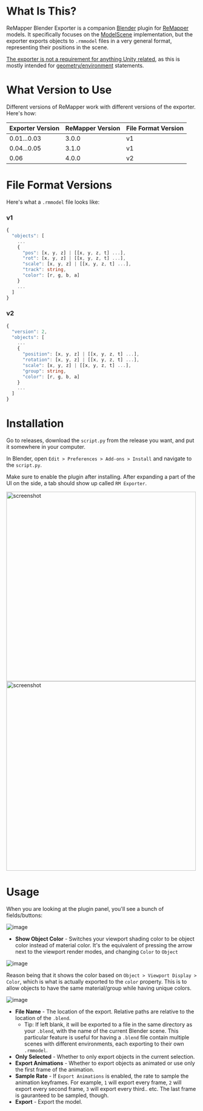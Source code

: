 # What Is This?
ReMapper Blender Exporter is a companion [Blender](https://www.blender.org/) plugin for [ReMapper](https://github.com/Swifter1243/ReMapper) models. It specifically focuses on the [ModelScene](https://github.com/Swifter1243/ReMapper/wiki/Model-Scene) implementation, but the exporter exports objects to `.rmmodel` files in a very general format, representing their positions in the scene.

<ins>The exporter is not a requirement for anything Unity related</ins>, as this is mostly intended for [geometry/environment](https://github.com/Aeroluna/Heck/wiki/Environment) statements. 

# What Version to Use
Different versions of ReMapper work with different versions of the exporter. Here's how:

| Exporter Version | ReMapper Version | File Format Version |
|---|---|---|
| 0.01...0.03 | 3.0.0 | v1 |
| 0.04...0.05 | 3.1.0 | v1 |
| 0.06 | 4.0.0 | v2 |

# File Format Versions

Here's what a `.rmmodel` file looks like:

### v1
```ts
{
  "objects": [
    ...
    {
      "pos": [x, y, z] | [[x, y, z, t] ...],
      "rot": [x, y, z] | [[x, y, z, t] ...],
      "scale": [x, y, z] | [[x, y, z, t] ...],
      "track": string,
      "color": [r, g, b, a]
    }
    ...
  ]
}
```

### v2
```ts
{
  "version": 2,
  "objects": [
    ...
    {
      "position": [x, y, z] | [[x, y, z, t] ...],
      "rotation": [x, y, z] | [[x, y, z, t] ...],
      "scale": [x, y, z] | [[x, y, z, t] ...],
      "group": string,
      "color": [r, g, b, a]
    }
    ...
  ]
}
```

# Installation
Go to releases, download the `script.py` from the release you want, and put it somewhere in your computer.

In Blender, open `Edit > Preferences > Add-ons > Install` and navigate to the `script.py`.

Make sure to enable the plugin after installing. After expanding a part of the UI on the side, a tab should show up called `RM Exporter`.

<img src="https://user-images.githubusercontent.com/90769470/185506952-71625260-b2fb-46c4-b147-bb332c532cbe.png" alt="screenshot" width="500"/>
<img src="https://user-images.githubusercontent.com/61858676/183328172-f9cb8533-6dc3-4363-a5cc-70340d3cb1bf.jpg" alt="screenshot" width="500"/>

# Usage

When you are looking at the plugin panel, you'll see a bunch of fields/buttons:

![image](https://github.com/user-attachments/assets/6340077b-1bc2-4d51-b80b-37cbe5ae84c1)

- **Show Object Color** - Switches your viewport shading color to be object color instead of material color. It's the equivalent of pressing the arrow next to the viewport render modes, and changing `Color` to `Object`

![image](https://github.com/user-attachments/assets/3a2d9fa5-adea-4f76-9fa5-e114df915146)

Reason being that it shows the color based on `Object > Viewport Display > Color`, which is what is actually exported to the `color` property. This is to allow objects to have the same material/group while having unique colors.

![image](https://github.com/user-attachments/assets/d78d9eab-afd4-41e4-8017-9055a4d98740)

- **File Name** - The location of the export. Relative paths are relative to the location of the `.blend`.
  * Tip: If left blank, it will be exported to a file in the same directory as your `.blend`, with the name of the current Blender scene. This particular feature is useful for having a `.blend` file contain multiple scenes with different environments, each exporting to their own `.rmmodel`.
- **Only Selected** - Whether to only export objects in the current selection.
- **Export Animations** - Whether to export objects as animated or use only the first frame of the animation.
- **Sample Rate** - If `Export Animations` is enabled, the rate to sample the animation keyframes. For example, `1` will export every frame, `2` will export every second frame, `3` will export every third.. etc. The last frame is gauranteed to be sampled, though.
- **Export** - Export the model.
